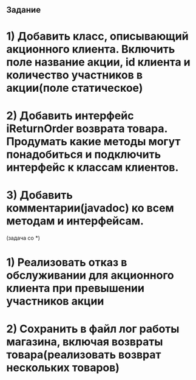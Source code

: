 ## Задание

# 1) Добавить класс, описывающий акционного клиента. Включить поле название акции, id клиента и количество участников в акции(поле статическое)
# 2) Добавить интерфейс iReturnOrder возврата товара. Продумать какие методы могут понадобиться и подключить интерфейс к классам клиентов.
# 3) Добавить комментарии(javadoc) ко всем методам и интерфейсам.

(задача со *)
# 1) Реализовать отказ в обслуживании для акционного клиента при превышении участников акции
# 2) Сохранить в файл лог работы магазина, включая возвраты товара(реализовать возврат нескольких товаров)